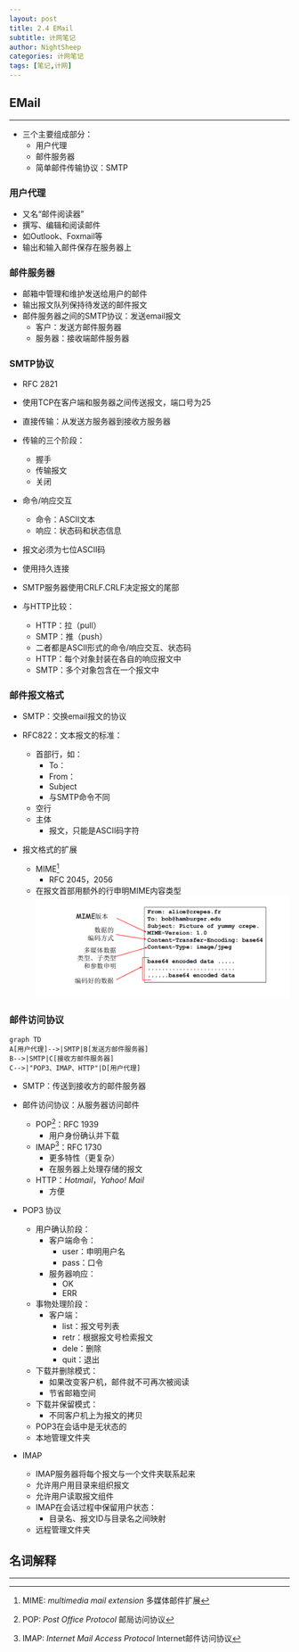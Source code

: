 ```yaml
---
layout: post
title: 2.4 EMail
subtitle: 计网笔记
author: NightSheep
categories: 计网笔记
tags: [笔记,计网]
---
```

## EMail
---

- 三个主要组成部分：
	- 用户代理
	- 邮件服务器
	- 简单邮件传输协议：SMTP

### 用户代理

- 又名“邮件阅读器”
- 撰写、编辑和阅读邮件
- 如Outlook、Foxmail等
- 输出和输入邮件保存在服务器上

### 邮件服务器

- 邮箱中管理和维护发送给用户的邮件
- 输出报文队列保持待发送的邮件报文
- 邮件服务器之间的SMTP协议：发送email报文
	- 客户：发送方邮件服务器
	- 服务器：接收端邮件服务器

### SMTP协议

- RFC 2821
- 使用TCP在客户端和服务器之间传送报文，端口号为25
- 直接传输：从发送方服务器到接收方服务器
- 传输的三个阶段：
	- 握手
	- 传输报文
	- 关闭
- 命令/响应交互
	- 命令：ASCII文本
	- 响应：状态码和状态信息
- 报文必须为七位ASCII码
- 使用持久连接
- SMTP服务器使用CRLF.CRLF决定报文的尾部

- 与HTTP比较：
	- HTTP：拉（pull）
	- SMTP：推（push）
	- 二者都是ASCII形式的命令/响应交互、状态码
	- HTTP：每个对象封装在各自的响应报文中
	- SMTP：多个对象包含在一个报文中

### 邮件报文格式

- SMTP：交换email报文的协议
- RFC822：文本报文的标准：
	- 首部行，如：
		- To：
		- From：
		- Subject
		- 与SMTP命令不同
	- 空行
	- 主体
		- 报文，只能是ASCII码字符

- 报文格式的扩展
	- MIME[^1]
		- RFC 2045，2056
	- 在报文首部用额外的行申明MIME内容类型
 ![MIME报文扩展示例](/assets/images/Snipaste_2023-09-15_15-36-53.png)
 
### 邮件访问协议

```mermaid!
graph TD
A[用户代理]-->|SMTP|B[发送方邮件服务器]
B-->|SMTP|C[接收方邮件服务器]
C-->|"POP3、IMAP、HTTP"|D[用户代理]
```

- SMTP：传送到接收方的邮件服务器
- 邮件访问协议：从服务器访问邮件
	- POP[^2]：RFC 1939
		- 用户身份确认并下载
	- IMAP[^3]：RFC 1730
		- 更多特性（更复杂）
		- 在服务器上处理存储的报文
	- HTTP：*Hotmail*，*Yahoo! Mail*
		-  方便

- POP3 协议
	- 用户确认阶段：
		- 客户端命令：
			- user：申明用户名
			- pass：口令
		- 服务器响应：
			- OK
			- ERR
	- 事物处理阶段：
		- 客户端：
			- list：报文号列表
			- retr：根据报文号检索报文
			- dele：删除
			- quit：退出
	- 下载并删除模式：
		- 如果改变客户机，邮件就不可再次被阅读
		- 节省邮箱空间
	- 下载并保留模式：
		- 不同客户机上为报文的拷贝
	- POP3在会话中是无状态的
	- 本地管理文件夹

- IMAP
	- IMAP服务器将每个报文与一个文件夹联系起来
	- 允许用户用目录来组织报文
	- 允许用户读取报文组件
	- IMAP在会话过程中保留用户状态：
		- 目录名、报文ID与目录名之间映射
	- 远程管理文件夹

## 名词解释
---

[^1]: MIME: *multimedia mail extension* 多媒体邮件扩展

[^2]: POP: *Post Office Protocol*  邮局访问协议

[^3]: IMAP: *Internet Mail Access Protocol* Internet邮件访问协议